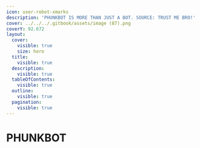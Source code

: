 ```yaml
---
icon: user-robot-xmarks
description: 'PHUNKBOT IS MORE THAN JUST A BOT. SOURCE: TRUST ME BRO!'
cover: ../../../.gitbook/assets/image (87).png
coverY: 92.672
layout:
  cover:
    visible: true
    size: hero
  title:
    visible: true
  description:
    visible: true
  tableOfContents:
    visible: true
  outline:
    visible: true
  pagination:
    visible: true
---
```


# PHUNKBOT

